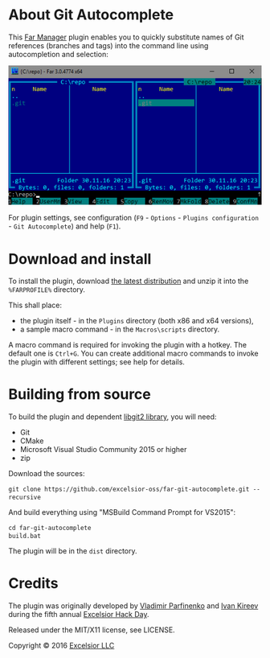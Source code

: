About Git Autocomplete
======================

This [Far Manager](http://farmanager.com/) plugin enables you to quickly substitute names of Git references (branches and tags) into the command line using autocompletion and selection:

![Demo](demo.gif)

For plugin settings, see configuration (`F9` - `Options` - `Plugins configuration` - `Git Autocomplete`) and help (`F1`).

Download and install
====================

To install the plugin, download [the latest distribution](https://github.com/excelsior-oss/far-git-autocomplete/releases/latest) and unzip it into the `%FARPROFILE%` directory.

This shall place:

*   the plugin itself - in the `Plugins` directory (both x86 and x64 versions),
*   a sample macro command - in the `Macros\scripts` directory.

A macro command is required for invoking the plugin with a hotkey. The default one is `Ctrl+G`.
You can create additional macro commands to invoke the plugin with different settings; see help for details.

Building from source
====================

To build the plugin and dependent [libgit2 library](https://libgit2.github.com/), you will need:

*   Git
*   CMake
*   Microsoft Visual Studio Community 2015 or higher
*   zip

Download the sources:

    git clone https://github.com/excelsior-oss/far-git-autocomplete.git --recursive

And build everything using "MSBuild Command Prompt for VS2015":

    cd far-git-autocomplete
    build.bat

The plugin will be in the `dist` directory.

Credits
=======

The plugin was originally developed by [Vladimir Parfinenko](https://github.com/cypok) and [Ivan Kireev](https://github.com/ivan2804) during the fifth annual [Excelsior Hack Day](https://www.excelsior-usa.com/blog/news/hack-day-i/).

Released under the MIT/X11 license, see LICENSE.

Copyright © 2016 [Excelsior LLC](https://www.excelsior-usa.com)

